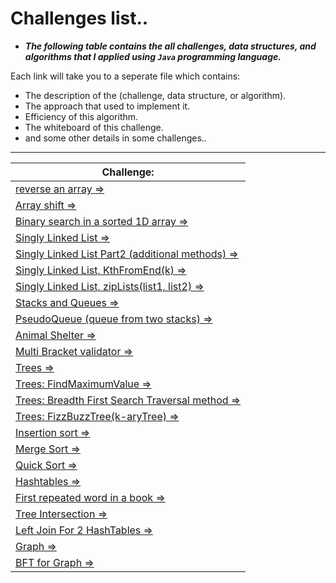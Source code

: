 
# Challenges list..

* ***The following table contains the all challenges, data structures, and algorithms that I applied using `Java` programming language.***

Each link will take you to a seperate file which contains:

* The description of the (challenge, data structure, or algorithm).
* The approach that used to implement it.
* Efficiency of this algorithm.
* The whiteboard of this challenge.
* and some other details in some challenges..

<hr>


|  Challenge:  |
|--------------|
| [reverse an array =>](https://github.com/MHD22/data-structures-and-algorithms-401/blob/main/challenges-description-files/reverseAnArray.md) | 
| [Array shift =>](https://github.com/MHD22/data-structures-and-algorithms-401/blob/main/challenges-description-files/arrayShift.md) | 
| [Binary search in a sorted 1D array =>](https://github.com/MHD22/data-structures-and-algorithms-401/blob/main/challenges-description-files/binarySearchIn_1D_Array.md) | 
| [Singly Linked List =>](https://github.com/MHD22/data-structures-and-algorithms-401/blob/main/challenges-description-files/singlyLinkedList.md) | 
| [Singly Linked List Part2 (additional methods) =>](https://github.com/MHD22/data-structures-and-algorithms-401/blob/main/challenges-description-files/singlyLinkedList2.md) |
| [Singly Linked List, KthFromEnd(k) =>](https://github.com/MHD22/data-structures-and-algorithms-401/blob/main/challenges-description-files/singlyLinkedList_KthFromEnd.md) |
| [Singly Linked List, zipLists(list1, list2) =>](https://github.com/MHD22/data-structures-and-algorithms-401/blob/main/challenges-description-files/singlyLinkedList_zipLists.md) |
| [Stacks and Queues =>](https://github.com/MHD22/data-structures-and-algorithms-401/blob/main/challenges-description-files/stacksAndQueues.md) |
| [PseudoQueue (queue from two stacks) =>](https://github.com/MHD22/data-structures-and-algorithms-401/blob/main/challenges-description-files/pseudoQueue.md) |
| [Animal Shelter =>](https://github.com/MHD22/data-structures-and-algorithms-401/blob/main/challenges-description-files/animalShelter.md) |
| [Multi Bracket validator =>](https://github.com/MHD22/data-structures-and-algorithms-401/blob/main/challenges-description-files/multiBracketValidator.md) |
| [Trees =>](https://github.com/MHD22/data-structures-and-algorithms-401/blob/main/challenges-description-files/trees.md) |
| [Trees: FindMaximumValue =>](https://github.com/MHD22/data-structures-and-algorithms-401/blob/main/challenges-description-files/trees_FindMaximumValue.md) |
| [Trees: Breadth First Search Traversal method =>](https://github.com/MHD22/data-structures-and-algorithms-401/blob/main/challenges-description-files/trees_BreadthFirstSearchTraversal.md) |
| [Trees: FizzBuzzTree(k-aryTree) =>](https://github.com/MHD22/data-structures-and-algorithms-401/blob/main/challenges-description-files/trees_FizzBuzzTree.md) |
| [Insertion sort =>](https://github.com/MHD22/data-structures-and-algorithms-401/blob/main/challenges-description-files/insertionSort.md) |
| [Merge Sort =>](https://github.com/MHD22/data-structures-and-algorithms-401/blob/main/challenges-description-files/mergeSort.md) |
| [Quick Sort =>](https://github.com/MHD22/data-structures-and-algorithms-401/blob/main/challenges-description-files/quickSort.md) |
| [Hashtables =>](https://github.com/MHD22/data-structures-and-algorithms-401/blob/main/challenges-description-files/hashtables.md) |
| [First repeated word in a book =>](https://github.com/MHD22/data-structures-and-algorithms-401/blob/main/challenges-description-files/firstRepeatedWord.md) |
| [Tree Intersection =>](https://github.com/MHD22/data-structures-and-algorithms-401/blob/main/challenges-description-files/treeIntersection.md) |
| [Left Join For 2 HashTables =>](https://github.com/MHD22/data-structures-and-algorithms-401/blob/main/challenges-description-files/leftJoin.md) |
| [Graph =>](https://github.com/MHD22/data-structures-and-algorithms-401/blob/main/challenges-description-files/graph.md) |
| [BFT for Graph =>](https://github.com/MHD22/data-structures-and-algorithms-401/blob/main/challenges-description-files/BFT_graph.md) |
